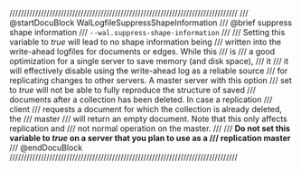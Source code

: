 ////////////////////////////////////////////////////////////////////////////////
/// @startDocuBlock WalLogfileSuppressShapeInformation
/// @brief suppress shape information
/// `--wal.suppress-shape-information`
///
/// Setting this variable to *true* will lead to no shape information being
/// written into the write-ahead logfiles for documents or edges. While this
/// is
/// a good optimization for a single server to save memory (and disk space),
/// it
/// it will effectively disable using the write-ahead log as a reliable source
/// for replicating changes to other servers. A master server with this option
/// set to *true* will not be able to fully reproduce the structure of saved
/// documents after a collection has been deleted. In case a replication
/// client
/// requests a document for which the collection is already deleted, the
/// master
/// will return an empty document. Note that this only affects replication and
/// not normal operation on the master.
///
/// **Do not set this variable to *true* on a server that you plan to use as a
/// replication master**
/// @endDocuBlock
////////////////////////////////////////////////////////////////////////////////